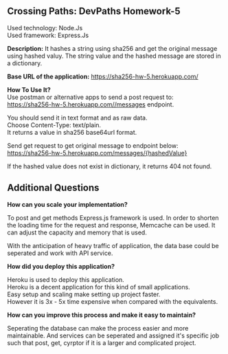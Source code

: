 ## Crossing Paths: DevPaths Homework-5 
Used technology: Node.Js  
Used framework: Express.Js  

**Description:** It hashes a string using sha256 and get the original message using hashed valuy. The string value and the hashed message are stored in a dictionary. 

**Base URL of the application:** https://sha256-hw-5.herokuapp.com/

**How To Use It?**  
Use postman or alternative apps to send a post request to:  
https://sha256-hw-5.herokuapp.com//messages endpoint.  
  
You should send it in text format and as raw data.  
Choose Content-Type: text/plain.  
It returns a value in sha256 base64url format.  
  
Send get request to get original message to endpoint below:  
https://sha256-hw-5.herokuapp.com/messages/{hashedValue}  

If the hashed value does not exist in dictionary, it returns 404 not found.  

## Additional Questions
**How can you scale your implementation?**

To post and get methods Express.js framework is used. In order to shorten the loading time for the request and response, Memcache can be used. It can adjust the capacity and memory that is used. 

With the anticipation of heavy traffic of application, the data base could be seperated and work with API service. 

**How did you deploy this application?**

Heroku is used to deploy this application.  
Heroku is a decent application for this kind of small applications.  
Easy setup and scaling make setting up project faster.  
However it is 3x - 5x time expensive when compared with the equivalents.   

**How can you improve this process and make it easy to maintain?**

Seperating the database can make the process easier and more maintainable. And services can be seperated and assigned it's specific job such that post, get, cyrptor if it is a larger and complicated project.
